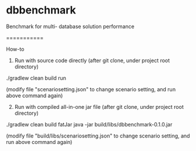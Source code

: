 dbbenchmark
===========

Benchmark for multi- database solution performance

===========

How-to

1. Run with source code directly (after git clone, under project root directory)

./gradlew clean build run 

(modify file "scenariosetting.json" to change scenario setting, and run above command again)

2. Run with compiled all-in-one jar file (after git clone, under project root directory)

./gradlew clean build fatJar
java -jar build/libs/dbbenchmark-0.1.0.jar

(modify file "build/libs/scenariosetting.json" to change scenario setting, and run above command again)

